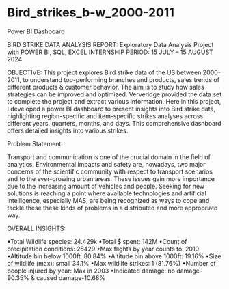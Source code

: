 # Bird_strikes_b-w_2000-2011
Power BI Dashboard

BIRD STRIKE DATA ANALYSIS REPORT: 
Exploratory Data Analysis Project with POWER BI, SQL, EXCEL
INTERNSHIP PERIOD: 15 JULY – 15 AUGUST 2024 

OBJECTIVE:
This project explores Bird strike data of the US between 2000-2011, to understand top-performing branches and products, sales trends of different products & customer behavior. The aim is to study how sales strategies can be improved and optimized. Ververidge provided the data set to complete the project and extract various information. Here in this project, I developed a power BI dashboard to present insights into Bird strike data, highlighting region-specific and item-specific strikes analyses across different years, quarters, months, and days. This comprehensive dashboard offers detailed insights into various strikes. 

Problem Statement:

Transport and communication is one of the crucial domain in the field of analytics.
Environmental impacts and safety are, nowadays, two major concerns of the
scientific community with respect to transport scenarios and to the ever-growing
urban areas. These issues gain more importance due to the increasing amount of
vehicles and people.
Seeking for new solutions is reaching a point where available technologies and
artificial intelligence, especially MAS, are being recognized as ways to cope and
tackle these these kinds of problems in a distributed and more appropriate way.

OVERALL INSIGHTS:

•Total Wildlife species: 24.429k
•Total $ spent: 142M
•Count of precipitation conditions: 25429
•Max flights by year counts to: 2010 
•Altitude bin below 1000ft: 80.84%
•Altitude bin above 1000ft: 19.16%
•Size of wildlife (max): small 34.1%
•Max wildlife strikes: 1 (81.76%) 
•Number of people injured by year: Max in 2003
•Indicated damage: no damage-90.35%  & caused damage-10.68%
